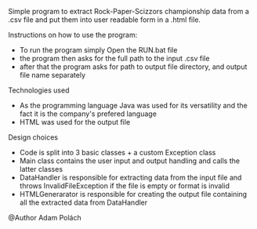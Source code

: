Simple program to extract Rock-Paper-Scizzors championship data from a .csv file and put them into user readable form in a .html file.


Instructions on how to use the program:
 - To run the program simply Open the RUN.bat file
 - the program then asks for the full path to the input .csv file
 - after that the program asks for path to output file directory, and output file name separately
 
Technologies used
 - As the programming language Java was used for its versatility and the fact it is the company's prefered language
 - HTML was used for the output file
 
 Design choices
 - Code is split into 3 basic classes + a custom Exception class
 - Main class contains the user input and output handling and calls the latter classes
 - DataHandler is responsible for extracting data from the input file and throws InvalidFileException if the file is empty or format is invalid
 - HTMLGenerarator is responsible for creating the output file containing all the extracted data from DataHandler
 
 @Author Adam Polách
